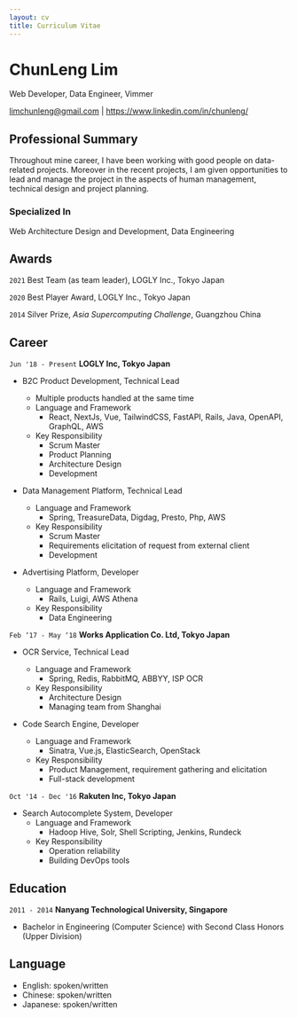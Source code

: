 ```yaml
---
layout: cv
title: Curriculum Vitae
---
```


# ChunLeng Lim

Web Developer, Data Engineer, Vimmer

<div id="webaddress">
  <a href="limchunleng@gmail.com">limchunleng@gmail.com</a>
  | <a href="https://www.linkedin.com/in/chunleng/">https://www.linkedin.com/in/chunleng/</a>
</div>

## Professional Summary

Throughout mine career, I have been working with good people on data-related
projects. Moreover in the recent projects, I am given opportunities to lead
and manage the project in the aspects of human management, technical design and
project planning.

### Specialized In

Web Architecture Design and Development, Data Engineering

## Awards

`2021`
Best Team (as team leader), LOGLY Inc., Tokyo Japan

`2020`
Best Player Award, LOGLY Inc., Tokyo Japan

`2014`
Silver Prize, *Asia Supercomputing Challenge*, Guangzhou China

## Career

`Jun '18 - Present`
__LOGLY Inc, Tokyo Japan__

- B2C Product Development, Technical Lead
  - Multiple products handled at the same time
  - Language and Framework
    - React, NextJs, Vue, TailwindCSS, FastAPI, Rails, Java, OpenAPI, GraphQL, AWS
  - Key Responsibility
    - Scrum Master
    - Product Planning
    - Architecture Design
    - Development

- Data Management Platform, Technical Lead
  - Language and Framework
    - Spring, TreasureData, Digdag, Presto, Php, AWS
  - Key Responsibility
    - Scrum Master
    - Requirements elicitation of request from external client
    - Development

- Advertising Platform, Developer
  - Language and Framework
    - Rails, Luigi, AWS Athena
  - Key Responsibility
    - Data Engineering

`Feb ‘17 - May ‘18`
__Works Application Co. Ltd, Tokyo Japan__

- OCR Service, Technical Lead
  - Language and Framework
    - Spring, Redis, RabbitMQ, ABBYY, ISP OCR
  - Key Responsibility
    - Architecture Design
    - Managing team from Shanghai

- Code Search Engine, Developer
  - Language and Framework
    - Sinatra, Vue.js, ElasticSearch, OpenStack
  - Key Responsibility
    - Product Management, requirement gathering and elicitation
    - Full-stack development

`Oct '14 - Dec '16`
__Rakuten Inc, Tokyo Japan__

- Search Autocomplete System, Developer
  - Language and Framework
    - Hadoop Hive, Solr, Shell Scripting, Jenkins, Rundeck
  - Key Responsibility
    - Operation reliability
    - Building DevOps tools

## Education

`2011 - 2014`
__Nanyang Technological University, Singapore__

- Bachelor in Engineering (Computer Science) with Second Class Honors (Upper Division)

## Language

- English: spoken/written
- Chinese: spoken/written
- Japanese: spoken/written

<!-- ### Footer

Last updated: May 2013 -->
